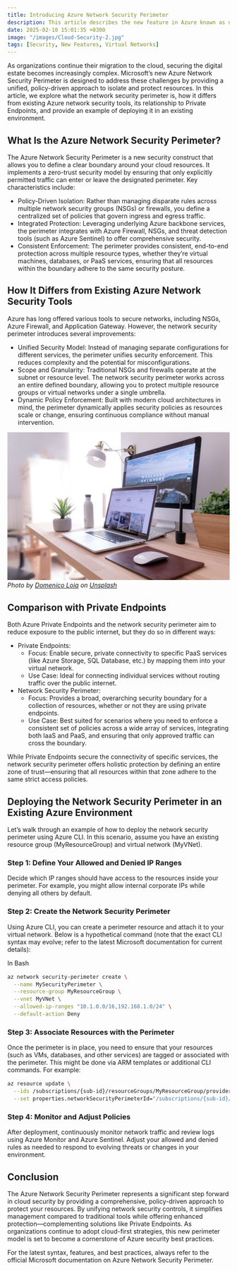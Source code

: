 ```yaml
---
title: Introducing Azure Network Security Perimeter
description: This article describes the new feature in Azure known as network security perimeters. It dives into comparing this new solution with other existing security tools and demonstrates how to deploy a network security perimeter in your cloud environment.
date: 2025-02-10 15:01:35 +0300
image: "/images/Cloud-Security-2.jpg"
tags: [Security, New Features, Virtual Networks]
---
```


As organizations continue their migration to the cloud, securing the digital estate becomes increasingly complex. Microsoft’s new Azure Network Security Perimeter is designed to address these challenges by providing a unified, policy-driven approach to isolate and protect resources. In this article, we explore what the network security perimeter is, how it differs from existing Azure network security tools, its relationship to Private Endpoints, and provide an example of deploying it in an existing environment.

## What Is the Azure Network Security Perimeter?

The Azure Network Security Perimeter is a new security construct that allows you to define a clear boundary around your cloud resources. It implements a zero-trust security model by ensuring that only explicitly permitted traffic can enter or leave the designated perimeter. Key characteristics include:

- Policy-Driven Isolation: Rather than managing disparate rules across multiple network security groups (NSGs) or firewalls, you define a centralized set of policies that govern ingress and egress traffic.
- Integrated Protection: Leveraging underlying Azure backbone services, the perimeter integrates with Azure Firewall, NSGs, and threat detection tools (such as Azure Sentinel) to offer comprehensive security.
- Consistent Enforcement: The perimeter provides consistent, end-to-end protection across multiple resource types, whether they’re virtual machines, databases, or PaaS services, ensuring that all resources within the boundary adhere to the same security posture.

## How It Differs from Existing Azure Network Security Tools

Azure has long offered various tools to secure networks, including NSGs, Azure Firewall, and Application Gateway. However, the network security perimeter introduces several improvements:

- Unified Security Model: Instead of managing separate configurations for different services, the perimeter unifies security enforcement. This reduces complexity and the potential for misconfigurations.
- Scope and Granularity: Traditional NSGs and firewalls operate at the subnet or resource level. The network security perimeter works across an entire defined boundary, allowing you to protect multiple resource groups or virtual networks under a single umbrella.
- Dynamic Policy Enforcement: Built with modern cloud architectures in mind, the perimeter dynamically applies security policies as resources scale or change, ensuring continuous compliance without manual intervention.

![Computer](/images/Workstation-1.jpg)
_Photo by [Domenico Loia](https://unsplash.com/@domenicoloia) on [Unsplash](https://unsplash.com)_

## Comparison with Private Endpoints

Both Azure Private Endpoints and the network security perimeter aim to reduce exposure to the public internet, but they do so in different ways:

- Private Endpoints:
  - Focus: Enable secure, private connectivity to specific PaaS services (like Azure Storage, SQL Database, etc.) by mapping them into your virtual network.
  - Use Case: Ideal for connecting individual services without routing traffic over the public internet.
- Network Security Perimeter:
  - Focus: Provides a broad, overarching security boundary for a collection of resources, whether or not they are using private endpoints.
  - Use Case: Best suited for scenarios where you need to enforce a consistent set of policies across a wide array of services, integrating both IaaS and PaaS, and ensuring that only approved traffic can cross the boundary.

While Private Endpoints secure the connectivity of specific services, the network security perimeter offers holistic protection by defining an entire zone of trust—ensuring that all resources within that zone adhere to the same strict access policies.

## Deploying the Network Security Perimeter in an Existing Azure Environment

Let’s walk through an example of how to deploy the network security perimeter using Azure CLI. In this scenario, assume you have an existing resource group (MyResourceGroup) and virtual network (MyVNet).

### Step 1: Define Your Allowed and Denied IP Ranges

Decide which IP ranges should have access to the resources inside your perimeter. For example, you might allow internal corporate IPs while denying all others by default.

### Step 2: Create the Network Security Perimeter

Using Azure CLI, you can create a perimeter resource and attach it to your virtual network. Below is a hypothetical command (note that the exact CLI syntax may evolve; refer to the latest Microsoft documentation for current details):

In Bash

```bash
az network security-perimeter create \
  --name MySecurityPerimeter \
  --resource-group MyResourceGroup \
  --vnet MyVNet \
  --allowed-ip-ranges "10.1.0.0/16,192.168.1.0/24" \
  --default-action Deny
```

### Step 3: Associate Resources with the Perimeter

Once the perimeter is in place, you need to ensure that your resources (such as VMs, databases, and other services) are tagged or associated with the perimeter. This might be done via ARM templates or additional CLI commands. For example:

```bash
az resource update \
  --ids /subscriptions/{sub-id}/resourceGroups/MyResourceGroup/providers/Microsoft.Compute/virtualMachines/MyVM \
  --set properties.networkSecurityPerimeterId="/subscriptions/{sub-id}/resourceGroups/MyResourceGroup/providers/Microsoft.Network/securityPerimeters/MySecurityPerimeter"
```

### Step 4: Monitor and Adjust Policies

After deployment, continuously monitor network traffic and review logs using Azure Monitor and Azure Sentinel. Adjust your allowed and denied rules as needed to respond to evolving threats or changes in your environment.

## Conclusion

The Azure Network Security Perimeter represents a significant step forward in cloud security by providing a comprehensive, policy-driven approach to protect your resources. By unifying network security controls, it simplifies management compared to traditional tools while offering enhanced protection—complementing solutions like Private Endpoints. As organizations continue to adopt cloud-first strategies, this new perimeter model is set to become a cornerstone of Azure security best practices.

For the latest syntax, features, and best practices, always refer to the official Microsoft documentation on Azure Network Security Perimeter.
